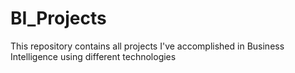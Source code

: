 # BI_Projects
This repository contains all projects I've accomplished in Business Intelligence using different technologies
